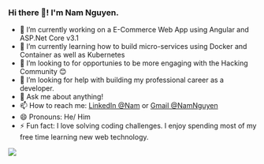 ### Hi there 👋! I'm Nam Nguyen.
- 🔭 I’m currently working on a E-Commerce Web App using Angular and ASP.Net Core v3.1
- 🌱 I’m currently learning how to build micro-services using Docker and Container as well as Kubernetes
- 👯 I’m looking to for opportunies to be more engaging with the Hacking Community :blush:
- 🤔 I’m looking for help with building my professional career as a developer.
- 💬 Ask me about anything!
- 📫 How to reach me: [LinkedIn @Nam](https://www.linkedin.com/in/nguyen-vu-hoang-nam-865226132) or [Gmail @NamNguyen](mailto:hoangnamnguyen191@gmail.com)
- 😄 Pronouns: He/ Him
- ⚡ Fun fact: I love solving coding challenges. I enjoy spending most of my free time learning new web technology.

<img src="https://github-readme-stats.vercel.app/api?username=namnguyen191&&show_icons=true&title_color=ffffff&icon_color=bb2acf&text_color=daf7dc&bg_color=151515">
